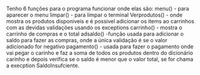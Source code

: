 Tenho 6 funções para o programa funcionar onde elas são:
menu() - para aparecer o menu
limpar() - para limpar o terminal
Verprodutos() - onde mostra os produtos disponiveis e é possivel adicionar os items ao carrinhos com as devidas validações usando os exceptions
carrinho() - mostra o carrinho de compras e o total 
adsaldo() -função usada para adicionar o saldo para fazer as compras, onde a única validação é se o valor adicionado for negativo
pagamento() - usada para fazer o pagamento onde vai pegar o carinho e faz a soma de todos os produtos dentro do dicionário carinho e depois verifica se o saldo é menor que o valor total, se for chama a execption SaldoInsufciente.

